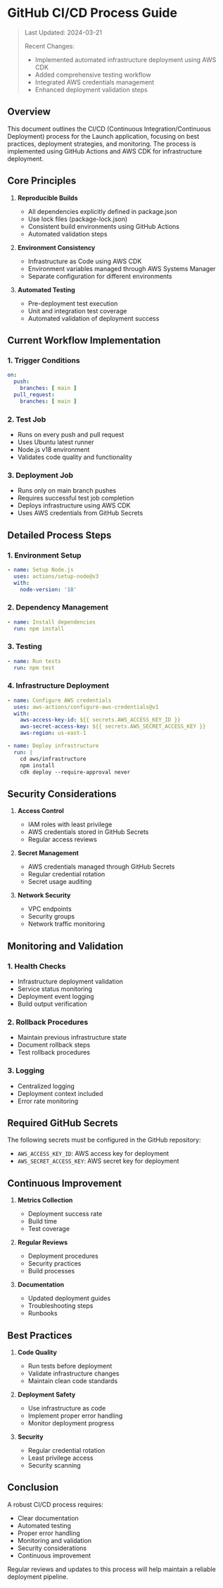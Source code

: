 # GitHub CI/CD Process Guide

> Last Updated: 2024-03-21
> 
> Recent Changes:
> - Implemented automated infrastructure deployment using AWS CDK
> - Added comprehensive testing workflow
> - Integrated AWS credentials management
> - Enhanced deployment validation steps

## Overview

This document outlines the CI/CD (Continuous Integration/Continuous Deployment) process for the Launch application, focusing on best practices, deployment strategies, and monitoring. The process is implemented using GitHub Actions and AWS CDK for infrastructure deployment.

## Core Principles

1. **Reproducible Builds**
   - All dependencies explicitly defined in package.json
   - Use lock files (package-lock.json)
   - Consistent build environments using GitHub Actions
   - Automated validation steps

2. **Environment Consistency**
   - Infrastructure as Code using AWS CDK
   - Environment variables managed through AWS Systems Manager
   - Separate configuration for different environments

3. **Automated Testing**
   - Pre-deployment test execution
   - Unit and integration test coverage
   - Automated validation of deployment success

## Current Workflow Implementation

### 1. Trigger Conditions
```yaml
on:
  push:
    branches: [ main ]
  pull_request:
    branches: [ main ]
```

### 2. Test Job
- Runs on every push and pull request
- Uses Ubuntu latest runner
- Node.js v18 environment
- Validates code quality and functionality

### 3. Deployment Job
- Runs only on main branch pushes
- Requires successful test job completion
- Deploys infrastructure using AWS CDK
- Uses AWS credentials from GitHub Secrets

## Detailed Process Steps

### 1. Environment Setup
```yaml
- name: Setup Node.js
  uses: actions/setup-node@v3
  with:
    node-version: '18'
```

### 2. Dependency Management
```yaml
- name: Install dependencies
  run: npm install
```

### 3. Testing
```yaml
- name: Run tests
  run: npm test
```

### 4. Infrastructure Deployment
```yaml
- name: Configure AWS credentials
  uses: aws-actions/configure-aws-credentials@v1
  with:
    aws-access-key-id: ${{ secrets.AWS_ACCESS_KEY_ID }}
    aws-secret-access-key: ${{ secrets.AWS_SECRET_ACCESS_KEY }}
    aws-region: us-east-1

- name: Deploy infrastructure
  run: |
    cd aws/infrastructure
    npm install
    cdk deploy --require-approval never
```

## Security Considerations

1. **Access Control**
   - IAM roles with least privilege
   - AWS credentials stored in GitHub Secrets
   - Regular access reviews

2. **Secret Management**
   - AWS credentials managed through GitHub Secrets
   - Regular credential rotation
   - Secret usage auditing

3. **Network Security**
   - VPC endpoints
   - Security groups
   - Network traffic monitoring

## Monitoring and Validation

### 1. Health Checks
- Infrastructure deployment validation
- Service status monitoring
- Deployment event logging
- Build output verification

### 2. Rollback Procedures
- Maintain previous infrastructure state
- Document rollback steps
- Test rollback procedures

### 3. Logging
- Centralized logging
- Deployment context included
- Error rate monitoring

## Required GitHub Secrets

The following secrets must be configured in the GitHub repository:

- `AWS_ACCESS_KEY_ID`: AWS access key for deployment
- `AWS_SECRET_ACCESS_KEY`: AWS secret key for deployment

## Continuous Improvement

1. **Metrics Collection**
   - Deployment success rate
   - Build time
   - Test coverage

2. **Regular Reviews**
   - Deployment procedures
   - Security practices
   - Build processes

3. **Documentation**
   - Updated deployment guides
   - Troubleshooting steps
   - Runbooks

## Best Practices

1. **Code Quality**
   - Run tests before deployment
   - Validate infrastructure changes
   - Maintain clean code standards

2. **Deployment Safety**
   - Use infrastructure as code
   - Implement proper error handling
   - Monitor deployment progress

3. **Security**
   - Regular credential rotation
   - Least privilege access
   - Security scanning

## Conclusion

A robust CI/CD process requires:
- Clear documentation
- Automated testing
- Proper error handling
- Monitoring and validation
- Security considerations
- Continuous improvement

Regular reviews and updates to this process will help maintain a reliable deployment pipeline. 